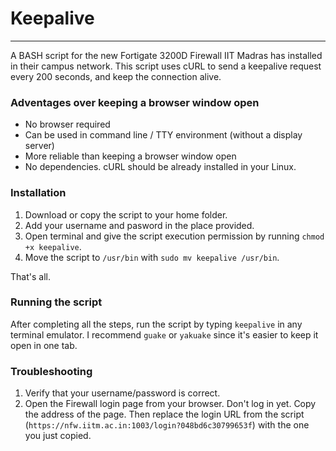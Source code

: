 # Keepalive
-----------
A BASH script for the new Fortigate 3200D Firewall IIT Madras has installed in their campus network. This script uses cURL to send a keepalive request every 200 seconds, and keep the connection alive.

### Adventages over keeping a browser window open
  - No browser required
  - Can be used in command line / TTY environment (without a display server)
  - More reliable than keeping a browser window open
  - No dependencies. cURL should be already installed in your Linux.

### Installation

1. Download or copy the script to your home folder.
2. Add your username and pasword in the place provided.
3. Open terminal and give the script execution permission by running ```chmod +x keepalive```.
4. Move the script to ```/usr/bin``` with ```sudo mv keepalive /usr/bin```.

That's all.

### Running the script

After completing all the steps, run the script by typing ```keepalive``` in any terminal emulator. I recommend ```guake``` or ```yakuake``` since it's easier to keep it open in one tab.

### Troubleshooting

1. Verify that your username/password is correct.
2. Open the Firewall login page from your browser. Don't log in yet. Copy the address of the page. Then replace the login URL from the script (```https://nfw.iitm.ac.in:1003/login?048bd6c30799653f```) with the one you just copied.
